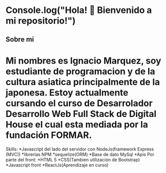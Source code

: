 # Console.log("Hola! 👋 Bienvenido a mi repositorio!") 
<!--
**ignacioM3/IgnacioM3** is a ✨ _special_ ✨ repository because its `README.md` (this file) appears on your GitHub profile.
-->
## Sobre mi

Mi nombres es Ignacio Marquez, soy estudiante de programacion y de la cultura asiatica principalmente de la japonesa. Estoy actualmente cursando el curso de Desarrolador Desarrollo Web Full Stack de Digital House el cual esta mediada por la fundación FORMAR. 
===
Skills:
    *Javascript del lado del servidor con NodeJs(framework Express (MVC))
    *librerías NPM
    *sequelize(ORM)
    *Base de dato MySql
    *Apis
  Por parte del front:
    *HTML 5 
    *CSS(Tambien utilización de Bootstrap)
    *Javascript front
    *ReactJs(Aprendizaje en curso)
